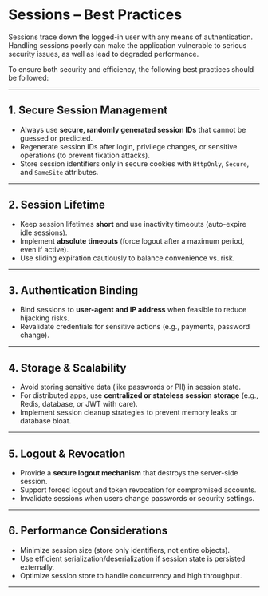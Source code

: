 # Sessions – Best Practices

Sessions trace down the logged-in user with any means of authentication.  
Handling sessions poorly can make the application vulnerable to serious security issues, as well as lead to degraded performance.  

To ensure both security and efficiency, the following best practices should be followed:

---

## 1. Secure Session Management
- Always use **secure, randomly generated session IDs** that cannot be guessed or predicted.  
- Regenerate session IDs after login, privilege changes, or sensitive operations (to prevent fixation attacks).  
- Store session identifiers only in secure cookies with `HttpOnly`, `Secure`, and `SameSite` attributes.  

---

## 2. Session Lifetime
- Keep session lifetimes **short** and use inactivity timeouts (auto-expire idle sessions).  
- Implement **absolute timeouts** (force logout after a maximum period, even if active).  
- Use sliding expiration cautiously to balance convenience vs. risk.  

---

## 3. Authentication Binding
- Bind sessions to **user-agent and IP address** when feasible to reduce hijacking risks.  
- Revalidate credentials for sensitive actions (e.g., payments, password change).  

---

## 4. Storage & Scalability
- Avoid storing sensitive data (like passwords or PII) in session state.  
- For distributed apps, use **centralized or stateless session storage** (e.g., Redis, database, or JWT with care).  
- Implement session cleanup strategies to prevent memory leaks or database bloat.  

---

## 5. Logout & Revocation
- Provide a **secure logout mechanism** that destroys the server-side session.  
- Support forced logout and token revocation for compromised accounts.  
- Invalidate sessions when users change passwords or security settings.  

---

## 6. Performance Considerations
- Minimize session size (store only identifiers, not entire objects).  
- Use efficient serialization/deserialization if session state is persisted externally.  
- Optimize session store to handle concurrency and high throughput.  

---

